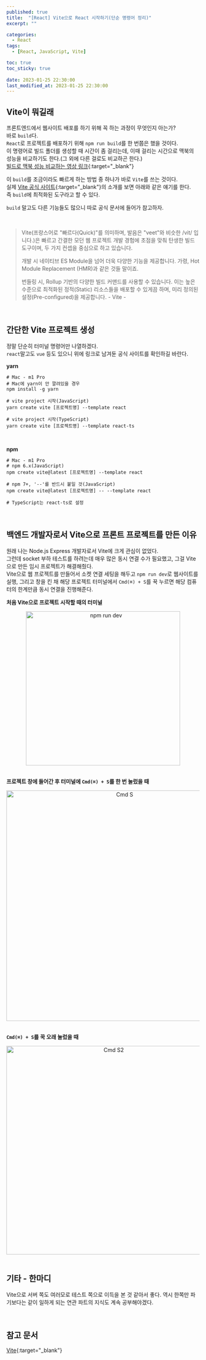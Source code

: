 ```yaml
---
published: true
title:  "[React] Vite으로 React 시작하기(단순 명령어 정리)"  
excerpt: ""

categories:
  - React
tags:
  - [React, JavaScript, Vite]

toc: true
toc_sticky: true
 
date: 2023-01-25 22:30:00
last_modified_at: 2023-01-25 22:30:00
---
```


## Vite이 뭐길래  
프론트엔드에서 웹사이트 배포를 하기 위해 꼭 하는 과정이 무엇인지 아는가?  
바로 `build`다.  
`React`로 프로젝트를 배포하기 위해 `npm run build`를 한 번쯤은 했을 것이다.  
이 명령어로 빌드 폴더를 생성할 때 시간이 좀 걸리는데, 이때 걸리는 시간으로 맥북의 성능을 비교하기도 한다.(그 외에 다른 걸로도 비교하곤 한다.)  
[빌드로 맥북 성능 비교하는 영상 링크](https://youtube.com/shorts/N9aA3_ZAnJc?feature=share){:target="_blank"}

이 `build`를 조금이라도 빠르게 하는 방법 중 하나가 바로 `Vite`를 쓰는 것이다.  
실제 [Vite 공식 사이트](https://vitejs-kr.github.io/){:target="_blank"}의 소개를 보면 아래와 같은 얘기를 한다.  
즉 `build`에 최적화된 도구라고 할 수 있다.  

`build` 말고도 다른 기능들도 많으니 따로 공식 문서에 들어가 참고하자.  

<br>

> Vite(프랑스어로 "빠르다(Quick)"를 의미하며, 발음은 "veet"와 비슷한 /vit/ 입니다.)은 빠르고 간결한 모던 웹 프로젝트 개발 경험에 초점을 맞춰 탄생한 빌드 도구이며, 두 가지 컨셉을 중심으로 하고 있습니다.  
>
> 개발 시 네이티브 ES Module을 넘어 더욱 다양한 기능을 제공합니다. 가령, Hot Module Replacement (HMR)과 같은 것들 말이죠.  
>
>번들링 시, Rollup 기반의 다양한 빌드 커맨드를 사용할 수 있습니다. 이는 높은 수준으로 최적화된 정적(Static) 리소스들을 배포할 수 있게끔 하며, 미리 정의된 설정(Pre-configured)을 제공합니다. - Vite -  

<br>  

## 간단한 Vite 프로젝트 생성  

정말 단순히 터미널 명령어만 나열하겠다.  
`react`말고도 `vue` 등도 있으니 위에 링크로 남겨둔 공식 사이트를 확인하길 바란다.  

**yarn**  

```shell
# Mac - m1 Pro
# Mac에 yarn이 안 깔려있을 경우
npm install -g yarn

# vite project 시작(JavaScript)
yarn create vite [프로젝트명] --template react

# vite project 시작(TypeScript)
yarn create vite [프로젝트명] --template react-ts
```  

<br>

**npm**  

```shell
# Mac - m1 Pro
# npm 6.x(JavaScript)
npm create vite@latest [프로젝트명] --template react

# npm 7+, '--'를 반드시 붙일 것(JavaScript)
npm create vite@latest [프로젝트명] -- --template react

# TypeScript는 react-ts로 설정
```  

<br>

## 백엔드 개발자로서 Vite으로 프론트 프로젝트를 만든 이유  
원래 나는 Node.js Express 개발자로서 Vite에 크게 관심이 없었다.  
그런데 socket 부하 테스트를 하려는데 매우 많은 동시 연결 수가 필요했고, 그걸 Vite으로 만든 임시 프로젝트가 해결해줬다.  
Vite으로 웹 프로젝트를 만들어서 소켓 연결 세팅을 해두고 `npm run dev`로 웹사이트를 실행, 그리고 창을 킨 채 해당 프로젝트 터미널에서 `Cmd(⌘) + S`를 꾹 누르면 해당 컴퓨터의 한계만큼 동시 연결을 진행해준다.  

**처음 Vite으로 프로젝트 시작할 때의 터미널**  
<center><img width="402" alt="npm run dev" src="https://user-images.githubusercontent.com/87490361/214580645-db13702d-908e-49ee-8edc-1f0c39c003da.png"></center>

<br>

**프로젝트 창에 들어간 후 터미널에 `Cmd(⌘) + S`를 한 번 눌렀을 때**
<center><img width="601" alt="Cmd S" src="https://user-images.githubusercontent.com/87490361/214580652-87f1fcb2-7af2-4a37-b671-25a599bc1801.png"></center>

<br>

**`Cmd(⌘) + S`를 꾹 오래 눌렀을 때**
<center><img width="544" alt="Cmd S2" src="https://user-images.githubusercontent.com/87490361/214580656-930306d0-692f-4e14-a0cd-8638ebaab80a.png"></center>

<br>

## 기타 - 한마디  
Vite으로 서버 쪽도 여러모로 테스트 쪽으로 이득을 본 것 같아서 좋다. 역시 한쪽만 파기보다는 같이 일하게 되는 연관 파트의 지식도 계속 공부해야겠다.  

<br>

## 참고 문서  
[Vite](https://vitejs-kr.github.io/){:target="_blank"}  

<br>
<br>